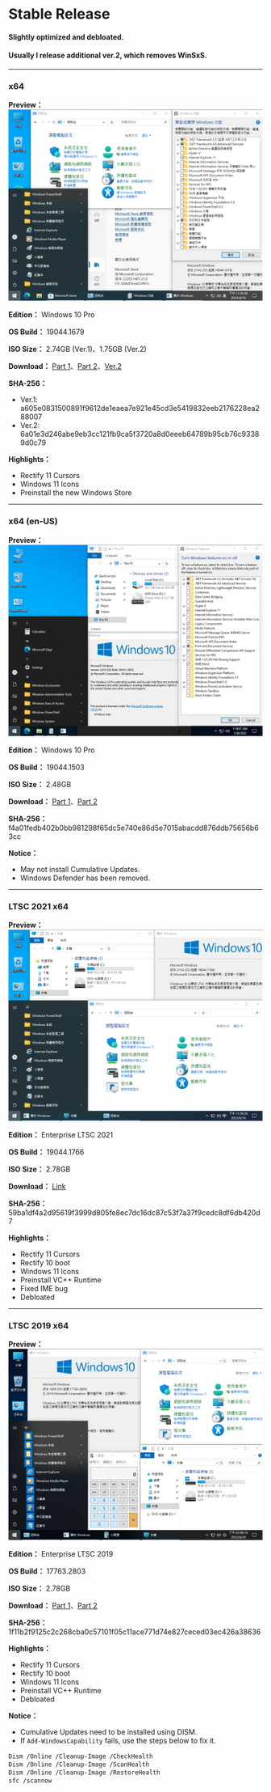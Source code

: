 # Stable Release

#### Slightly optimized and debloated.
#### Usually I release additional ver.2, which removes WinSxS.

----

### x64

**Preview：**
![preview](/preview/19044.1679_220416.png)

**Edition：** Windows 10 Pro

**OS Build：** 19044.1679

**ISO Size：** 2.74GB (Ver.1)、1.75GB (Ver.2)

**Download：** [Part 1](https://github.com/WhatTheBlock/WindowsSimplify/releases/download/w10.220416/19044.1679_220416.part1.rar)、[Part 2](https://github.com/WhatTheBlock/WindowsSimplify/releases/download/w10.220416/19044.1679_220416.part2.rar)、[Ver.2](https://github.com/WhatTheBlock/WindowsSimplify/releases/download/w10.220416/19044.1679_220416-2.iso)

**SHA-256：**
- Ver.1: a605e0831500891f9612de1eaea7e921e45cd3e5419832eeb2176228ea288007
- Ver.2: 6a01e3d246abe9eb3cc121fb9ca5f3720a8d0eeeb64789b95cb76c93389d0c79

**Highlights：**
- Rectify 11 Cursors
- Windows 11 Icons
- Preinstall the new Windows Store

----

### x64 (en-US)

**Preview：**
![preview](/preview/19044.1503_220130.png)

**Edition：** Windows 10 Pro

**OS Build：** 19044.1503

**ISO Size：** 2.48GB

**Download：** [Part 1](https://github.com/WhatTheBlock/WindowsSimplify/releases/download/w10.220130/19044.1503_220130.part1.rar)、[Part 2](https://github.com/WhatTheBlock/WindowsSimplify/releases/download/w10.220130/19044.1503_220130.part2.rar)

**SHA-256：** f4a01fedb402b0bb981298f65dc5e740e86d5e7015abacdd876ddb75656b63cc

**Notice：**
- May not install Cumulative Updates.
- Windows Defender has been removed.

----

### LTSC 2021 x64

**Preview：**
![preview](/preview/LTSC_19044.1766_220619.png)

**Edition：** Enterprise LTSC 2021

**OS Build：** 19044.1766

**ISO Size：** 2.78GB

**Download：** [Link](https://gmnfuedutw-my.sharepoint.com/:u:/g/personal/40543229_gm_nfu_edu_tw/EWlQQVdEIAJLuaU77LtUutUBI-puchady1aGY0lXJwEPWg?e=Zf6kNC)

**SHA-256：** 59ba1df4a2d95619f3999d805fe8ec7dc16dc87c53f7a37f9cedc8df6db420d7

**Highlights：**
- Rectify 11 Cursors
- Rectify 10 boot
- Windows 11 Icons
- Preinstall VC++ Runtime
- Fixed IME bug
- Debloated

----

### LTSC 2019 x64

**Preview：**
![preview](/preview/LTSC_17763.2803_220424.png)

**Edition：** Enterprise LTSC 2019

**OS Build：** 17763.2803

**ISO Size：** 2.78GB

**Download：** [Part 1](https://github.com/WhatTheBlock/WindowsSimplify/releases/download/ltsc.220424/LTSC_17763.2803_220424.part1.rar)、[Part 2](https://github.com/WhatTheBlock/WindowsSimplify/releases/download/ltsc.220424/LTSC_17763.2803_220424.part2.rar)

**SHA-256：** 1f11b2f9125c2c268cba0c57101f05c11ace771d74e827ceced03ec426a38636

**Highlights：**
- Rectify 11 Cursors
- Rectify 10 boot
- Windows 11 Icons
- Preinstall VC++ Runtime
- Debloated

**Notice：**
- Cumulative Updates need to be installed using DISM.
- If `Add-WindowsCapability` fails, use the steps below to fix it.  
<pre><code>Dism /Online /Cleanup-Image /CheckHealth
Dism /Online /Cleanup-Image /ScanHealth
Dism /Online /Cleanup-Image /RestoreHealth
sfc /scannow</code></pre>
